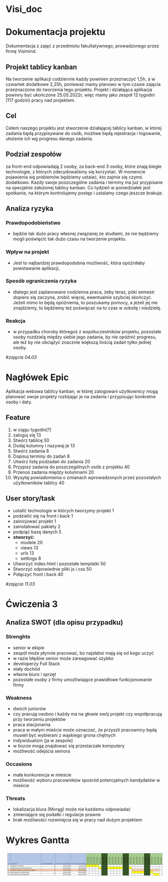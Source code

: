 # Visi_doc
# Dokumentacja projektu
Dokumentacja z zajęć z przedmiotu fakultatywnego, prowadzonego przez firmę Visimind.

## Projekt tablicy kanban
Na tworzenie aplikacji codziennie każdy powinien przeznaczyć 1,5h, a w czwartek dodatkowe 2,25h, ponieważ mamy planowo w tym czasie zajęcia przeznaczone do tworzenia tego projektu. Projekt i działająca aplikacja powinny być ukończone 25.05.2022r, więc mamy jako zespół 12 tygodni (117 godzin) pracy nad projektem.

## Cel
Celem naszego projektu jest stworzenie działającej tablicy kanban, w której zadania będą przypisywane do osób, możliwe będą rejestracja i logowanie, ułożenie ich wg progresu danego zadania.

## Podział zespołów 
za front-end odpowiadają 2 osoby, za back-end 3 osoby, które znają biegle technologie, z których zdecydowaliśmy się korzystać.
W momencie pojawienia się problemów będziemy ustalać, kto zajmie się czymś dodatkowo. 
Kazdy swoje poszczególne zadania i terminy ma już przypisane na specjalnie założonej tablicy kanban.
Co tydzień w poniedziałek jest spotkanie, na którym kontrolujemy postęp i ustalamy czego jeszcze brakuje.

## Analiza ryzyka
### Prawdopodobieństwo
- będzie tak dużo pracy własnej związanej ze studiami, że nie będziemy mogli poświęcić tak dużo czasu na tworzenie projektu. 
### Wpływ na projekt
- Jest to najbardzej prawdopodobna możliwość, która opóźniłaby powstawanie aplikacji,
### Sposób ograniczenia ryzyka
- dlatego jest zaplanowane codzienna praca, żeby teraz, póki semestr dopiero się zaczyna, zrobić więcej, ewentualnie szybciej skończyć. Jeżeli mimo to będą opóźnienia, to poszukamy pomocy, a jeżeli jej nie znajdziemy, to będziemy też poświęcać na to czas w sobotę i niedzielę. 
### Reakcja
- w przypadku choroby któregoś z współuczestników projektu, pozostałe osoby rozdzielą między siebie jego zadania, by nie opóźnić progresu, ale też by nie obciążyć znacznie większą ilością zadań tylko jednej osoby. 



#*zajęcia 04.03*


# Nagłówek Epic 

Aplikacja webowa tablicy kanban, w której zalogowani użytkownicy mogą planować swoje projekty rozbijając je na zadania i przypisując konkretne osoby i daty.

## Feature

  1. w ciągu tygodni(?)
  2. zaloguj się 13
  3. Stwórz tablicę 50 
  4. Dodaj kolumny i nazywaj je 13
  5. Stwórz zadania 8
  6. Dopisuj terminy do zadań 8
  7. Utwórz listę podzadań do zadania 20
  8. Przypisz zadania do poszczególnych osób z projektu 40
  9. Przenoś zadania między kolumnami 20
  10. Wysyłaj powiadomienia o zmianach wprowadzonych przez pozostałych użytkowników tablicy 40
  

  
  
## User story/task 

 - ustalić technologie w których tworzymy projekt 1
 - podzielić się na front i back 1
 - zainicjować projekt 1
 - zainstalować pakiety 2
 - podpiąć bazę danych 5
  - **stworzyć:**
    - modele 20
    - views 13
    - urls 13
    - settings 8
 - Utworzyć index.html i pozostałe templatki 50
 - Stworzyć odpowiednie pliki js i css 50
 - Połączyć front i back 40
 

#*zajęcia 11.03*
# Ćwiczenia 3
## Analiza SWOT (dla opisu przypadku)

### Strenghts 
  - senior w ekipie
  - zespół może płynnie pracować, bo najsłabsi mają się od kogo uczyć
  - w razie błędów senior może zareagować szybko
  - developerzy Full Stack
  - stały dochód
  - własne biuro i sprzęt 
  - pozostałe osoby z firmy umożliwiające prawidłowe funkcjonowanie firmy

### Weakness
  - dwóch juniorów
  - czy pracują osobno i każdy ma na głowie swój projekt czy współpracują przy tworzeniu projektów
  - praca stacjonarna
  - praca w małym mieście może oznaczać, że przyszli pracownicy będą musieli być wybierani z wąskiego grona chętnych
  - indywidualizm (ja w zespole)
  - w biurze mogą znajdować się przestarzałe komputery
  - możliwość odejścia seniora
    
### Occasions
  - mała konkurencja w mieście
  - możliwość wyboru pracowników spośród potencjalnych kandydatów w mieście
   
### Threats
  - lokalizacja biura (Morąg) może nie każdemu odpowiadać
  - zmieniające się podatki i regulacje prawne
  - brak możliwości rozwinięcia się w pracy nad dużym projektem
  
  
# Wykres Gantta
![wykres Gantta](https://github.com/Maddallena/Visi_doc/blob/main/wykres_gantta.jpg)
